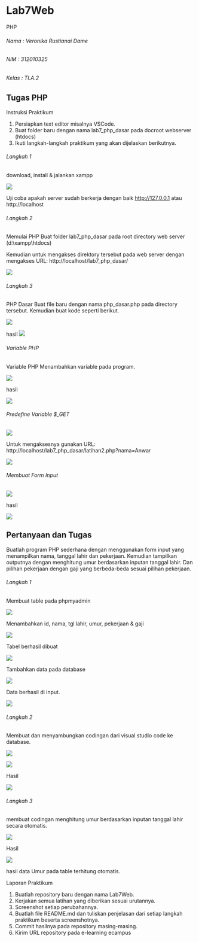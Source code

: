 # Lab7Web
PHP

###### Nama : Veronika Rustianai Dame
###### NIM : 312010325
###### Kelas : TI.A.2

## Tugas PHP

Instruksi Praktikum

1. Persiapkan text editor misalnya VSCode.
2. Buat folder baru dengan nama lab7_php_dasar pada docroot webserver (htdocs)
3. Ikuti langkah-langkah praktikum yang akan dijelaskan berikutnya.


###### Langkah 1

download, install & jalankan xampp

![](pr7/XAMPP%201.jpg)

Uji coba apakah server sudah berkerja dengan baik
http://127.0.0.1 atau http://localhost



###### Langkah 2

Memulai PHP
Buat folder lab7_php_dasar pada root directory web server (d:\xampp\htdocs)

Kemudian untuk mengakses direktory tersebut pada web server dengan mengakses URL:
http://localhost/lab7_php_dasar/

![](pr7/1%20satu.jpg)



###### Langkah 3

PHP Dasar
Buat file baru dengan nama php_dasar.php pada directory tersebut. Kemudian buat
kode seperti berikut.

![](pr7/2%20duacode.jpg)

hasil
![](pr7/2%20dua.jpg)



###### Variable PHP

Variable PHP
Menambahkan variable pada program.

![](pr7/3%20tigavsc.jpg)

hasil

![](pr7/4%20empat.jpg)


###### Predefine Variable $_GET

![](pr7/1%20Anwar.jpg)



Untuk mengaksesnya gunakan URL:
http://localhost/lab7_php_dasar/latihan2.php?nama=Anwar

![](pr7/5%20lima.jpg)


###### Membuat Form Input

![](pr7/1%20form.jpg)

hasil

![](pr7/6%20enamform.jpg)

## Pertanyaan dan Tugas

Buatlah program PHP sederhana dengan menggunakan form input yang menampilkan
nama, tanggal lahir dan pekerjaan. Kemudian tampilkan outputnya dengan menghitung
umur berdasarkan inputan tanggal lahir. Dan pilihan pekerjaan dengan gaji yang
berbeda-beda sesuai pilihan pekerjaan.

###### Langkah 1

Membuat table pada phpmyadmin

![](pr7/php%20myadmin0.jpg)

Menambahkan id, nama, tgl lahir, umur, pekerjaan & gaji

![](pr7/php%20myadmin1.jpg)

Tabel berhasil dibuat

![](pr7/php%20myadmin2.jpg)

Tambahkan data pada database

![](pr7/php%20myadmin3add.jpg)

Data berhasil di input.

![](pr7/php%20myadmin4add.jpg)



###### Langkah 2

Membuat dan menyambungkan codingan dari visual studio code ke database.

![](pr7/7%20tujuhvsc.jpg)

![](pr7/7%20tujuhvsc2.jpg)

Hasil

![](pr7/8%20delapanhsl.jpg)


###### Langkah 3

membuat codingan menghitung umur berdasarkan inputan tanggal lahir secara otomatis.

![](pr7/9%20sembilanvsc.jpg)

Hasil

![](pr7/9%20sembilanhslbnr.jpg)

hasil data Umur pada table terhitung otomatis.



Laporan Praktikum

1. Buatlah repository baru dengan nama Lab7Web.
2. Kerjakan semua latihan yang diberikan sesuai urutannya.
3. Screenshot setiap perubahannya.
4. Buatlah file README.md dan tuliskan penjelasan dari setiap langkah praktikum
beserta screenshotnya.
5. Commit hasilnya pada repository masing-masing.
6. Kirim URL repository pada e-learning ecampus
